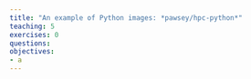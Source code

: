 ```yaml
---
title: "An example of Python images: *pawsey/hpc-python*"
teaching: 5
exercises: 0
questions:
objectives:
- a
---
```

